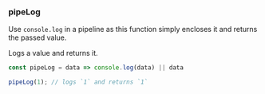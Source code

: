 ### pipeLog

Use `console.log` in a pipeline as this function simply encloses it and returns the passed value.

Logs a value and returns it.

```js
const pipeLog = data => console.log(data) || data
```

```js
pipeLog(1); // logs `1` and returns `1`
```
